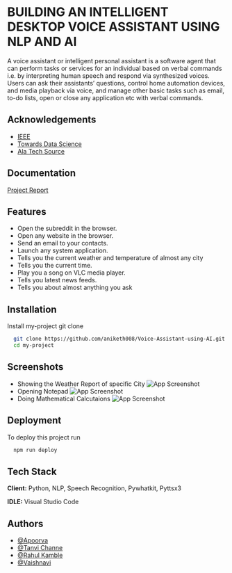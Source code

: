 
# BUILDING AN INTELLIGENT DESKTOP VOICE ASSISTANT USING NLP AND AI



A voice assistant or intelligent personal assistant is a software agent that can perform tasks or services for an individual based on verbal commands i.e. by interpreting human speech and respond via synthesized voices. Users can ask their assistants’ questions, control home automation devices, and media playback via voice, and manage other basic tasks such as email, to-do lists, open or close any application etc with verbal commands.

## Acknowledgements

 - [IEEE](https://ieeexplore.ieee.org/document/9051160)
 - [Towards Data Science](https://towardsdatascience.com/understanding-nlp-how-ai-understands-our-languages-77601002cffc)
 - [Ala Tech Source](https://journals.ala.org/index.php/ltr/article/view/7361/10126)

  
## Documentation

[Project Report](https://github.com/aniketh008/Voice-Assistant-using-AI/blob/2fd1d3b2350362c3b946c915a303b03a18ebd9bd/Project%20Report.pdf)

  
## Features

- Open the subreddit in the browser.
- Open any website in the browser.
- Send an email to your contacts.
- Launch any system application.
- Tells you the current weather and temperature of almost any city
- Tells you the current time.
- Play you a song on VLC media player.
- Tells you latest news feeds.
- Tells you about almost anything you ask

  
## Installation

Install my-project git clone

```bash
  git clone https://github.com/aniketh008/Voice-Assistant-using-AI.git
  cd my-project
```
    
## Screenshots

- Showing the Weather Report of specific City
![App Screenshot](https://user-images.githubusercontent.com/52618459/126265894-56aa1402-70b5-4bd5-ad4d-e958624ac6e2.png)
- Opening Notepad
![App Screenshot](https://user-images.githubusercontent.com/52618459/126266153-09a65e02-d7dd-4a7c-acca-2dd856878355.png)
- Doing Mathematical Calcutaions
![App Screenshot](https://user-images.githubusercontent.com/52618459/126266208-484036d2-462e-4249-a45d-29f71a1c7940.png)


  
## Deployment

To deploy this project run

```bash
  npm run deploy
```

  
## Tech Stack

**Client:** Python, NLP,  Speech Recognition, Pywhatkit, Pyttsx3

**IDLE:** Visual Studio Code

  
## Authors

- [@Apoorva](https://www.github.com/apporva)
- [@Tanvi Channe](https://www.github.com/apporva)
- [@Rahul Kamble](https://www.github.com/apporva)
- [@Vaishnavi](https://www.github.com/apporva)



  
